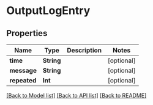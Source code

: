 # OutputLogEntry

## Properties
Name | Type | Description | Notes
------------ | ------------- | ------------- | -------------
**time** | **String** |  | [optional] 
**message** | **String** |  | [optional] 
**repeated** | **Int** |  | [optional] 

[[Back to Model list]](../README.md#documentation-for-models) [[Back to API list]](../README.md#documentation-for-api-endpoints) [[Back to README]](../README.md)


